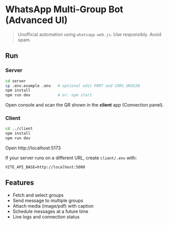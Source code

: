 # WhatsApp Multi-Group Bot (Advanced UI)

> Unofficial automation using `whatsapp-web.js`. Use responsibly. Avoid spam.

## Run

### Server
```bash
cd server
cp .env.example .env   # optional edit PORT and CORS_ORIGIN
npm install
npm run dev            # or: npm start
```
Open console and scan the QR shown in the **client** app (Connection panel).

### Client
```bash
cd ../client
npm install
npm run dev
```
Open http://localhost:5173

If your server runs on a different URL, create `client/.env` with:
```
VITE_API_BASE=http://localhost:5000
```

## Features
- Fetch and select groups
- Send message to multiple groups
- Attach media (image/pdf) with caption
- Schedule messages at a future time
- Live logs and connection status

